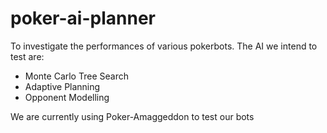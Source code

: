 poker-ai-planner
================
To investigate the performances of various pokerbots.
The AI we intend to test are:

- Monte Carlo Tree Search
- Adaptive Planning
- Opponent Modelling

We are currently using Poker-Amaggeddon to test our bots